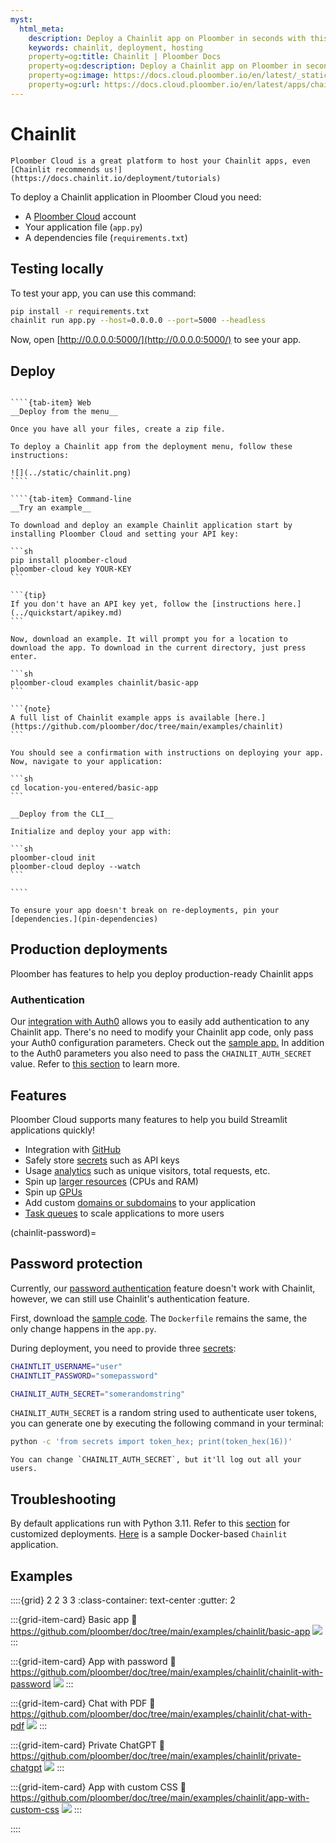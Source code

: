 ```yaml
---
myst:
  html_meta:
    description: Deploy a Chainlit app on Ploomber in seconds with this guide.
    keywords: chainlit, deployment, hosting
    property=og:title: Chainlit | Ploomber Docs
    property=og:description: Deploy a Chainlit app on Ploomber in seconds with this guide.
    property=og:image: https://docs.cloud.ploomber.io/en/latest/_static/opengraph-images-chainlit.png
    property=og:url: https://docs.cloud.ploomber.io/en/latest/apps/chainlit.html
---
```



# Chainlit

```{tip}
Ploomber Cloud is a great platform to host your Chainlit apps, even [Chainlit recommends us!](https://docs.chainlit.io/deployment/tutorials)
```

To deploy a Chainlit application in Ploomber Cloud you need:

- A [Ploomber Cloud](https://platform.ploomber.io/register?utm_source=flask&utm_medium=documentation) account
- Your application file (`app.py`)
- A dependencies file (`requirements.txt`)

## Testing locally

To test your app, you can use this command:

```sh
pip install -r requirements.txt
chainlit run app.py --host=0.0.0.0 --port=5000 --headless
```

Now, open [http://0.0.0.0:5000/](http://0.0.0.0:5000/) to see your app.

## Deploy

`````{tab-set}

````{tab-item} Web
__Deploy from the menu__

Once you have all your files, create a zip file.

To deploy a Chainlit app from the deployment menu, follow these instructions:

![](../static/chainlit.png)
````

````{tab-item} Command-line
__Try an example__

To download and deploy an example Chainlit application start by installing Ploomber Cloud and setting your API key:

```sh
pip install ploomber-cloud
ploomber-cloud key YOUR-KEY
```

```{tip}
If you don't have an API key yet, follow the [instructions here.](../quickstart/apikey.md)
```

Now, download an example. It will prompt you for a location to download the app. To download in the current directory, just press enter.

```sh
ploomber-cloud examples chainlit/basic-app
```

```{note}
A full list of Chainlit example apps is available [here.](https://github.com/ploomber/doc/tree/main/examples/chainlit)
```

You should see a confirmation with instructions on deploying your app. Now, navigate to your application:

```sh
cd location-you-entered/basic-app
```

__Deploy from the CLI__

Initialize and deploy your app with:

```sh
ploomber-cloud init
ploomber-cloud deploy --watch
```

````
`````


```{tip}
To ensure your app doesn't break on re-deployments, pin your [dependencies.](pin-dependencies)
```

## Production deployments

Ploomber has features to help you deploy production-ready Chainlit apps

### Authentication

Our [integration with Auth0](auth0-integration) allows you to easily add authentication
to any Chainlit app. There's no need to modify your Chainlit app code, only pass your
Auth0 configuration parameters. Check out the [sample app.](https://github.com/ploomber/doc/tree/main/examples/chainlit/app-with-auth0)
In addition to the Auth0 parameters you also need to pass the `CHAINLIT_AUTH_SECRET` value. Refer to [this section](chainlit-password) to learn more.

## Features

Ploomber Cloud supports many features to help you build Streamlit applications quickly!

- Integration with [GitHub](../user-guide/github.md)
- Safely store [secrets](../user-guide/secrets.md) such as API keys
- Usage [analytics](../user-guide/analytics.md) such as unique visitors, total requests, etc.
- Spin up [larger resources](../user-guide/resources.md) (CPUs and RAM)
- Spin up [GPUs](../user-guide/gpu.md)
- Add custom [domains or subdomains](../user-guide/custom-domains.md) to your application
- [Task queues](task-queues) to scale applications to more users

(chainlit-password)=
## Password protection

Currently, our [password authentication](../user-guide/password.md) feature doesn't work with Chainlit, however,
we can still use Chainlit's authentication feature.

First, download the [sample code](https://github.com/ploomber/doc/tree/main/examples/chainlit/chainlit-with-password).
The `Dockerfile` remains the same, the only change happens in the `app.py`.

During deployment, you need to provide three [secrets](../user-guide/secrets.md):

```sh
CHAINTLIT_USERNAME="user"
CHAINTLIT_PASSWORD="somepassword"

CHAINLIT_AUTH_SECRET="somerandomstring"
```

`CHAINLIT_AUTH_SECRET` is a random string used to authenticate user tokens, you can
generate one by executing the following command in your terminal:

```sh
python -c 'from secrets import token_hex; print(token_hex(16))'
```

```{note}
You can change `CHAINLIT_AUTH_SECRET`, but it'll log out all your users.
```

## Troubleshooting

By default applications run with Python 3.11. Refer to this [section](../faq/faq.md#customize-deployment) for customized deployments.
[Here](https://github.com/ploomber/doc/tree/main/examples/chainlit/docker-based) is a sample Docker-based `Chainlit` application.

## Examples

::::{grid} 2 2 3 3
:class-container: text-center
:gutter: 2

:::{grid-item-card} Basic app
:link: https://github.com/ploomber/doc/tree/main/examples/chainlit/basic-app
![](https://github.com/ploomber/doc/raw/main/examples/chainlit/basic-app/screenshot.webp)
:::

:::{grid-item-card} App with password
:link: https://github.com/ploomber/doc/tree/main/examples/chainlit/chainlit-with-password
![](https://github.com/ploomber/doc/raw/main/examples/chainlit/chainlit-with-password/screenshot.webp)
:::

:::{grid-item-card} Chat with PDF
:link: https://github.com/ploomber/doc/tree/main/examples/chainlit/chat-with-pdf
![](https://github.com/ploomber/doc/raw/main/examples/chainlit/chat-with-pdf/screenshot.webp)
:::

:::{grid-item-card} Private ChatGPT
:link: https://github.com/ploomber/doc/tree/main/examples/chainlit/private-chatgpt
![](https://github.com/ploomber/doc/raw/main/examples/chainlit/private-chatgpt/screenshot.webp)
:::

:::{grid-item-card} App with custom CSS
:link: https://github.com/ploomber/doc/tree/main/examples/chainlit/app-with-custom-css
![](https://github.com/ploomber/doc/raw/main/examples/chainlit/app-with-custom-css/screenshot.webp)
:::


::::
